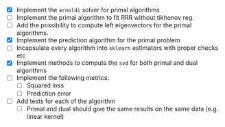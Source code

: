 - [x] Implement the `arnoldi` solver for primal algorithms
- [ ] Implement the primal algorithm to fit RRR without tikhonov reg.
- [ ] Add the possibility to compute left eigenvectors for the primal algorithms.
- [x] Implement the prediction algorithm for the primal problem
- [ ] Incapsulate every algorithm into `sklearn` estimators with proper checks etc
- [x] Implement methods to compute the `svd` for both primal and dual algorithms
- [ ] Implement the following metrics:
    - [ ] Squared loss
    - [ ] Prediction error
- [ ] Add tests for each of the algorithm
    - [ ] Primal and dual should give the same results on the same data (e.g. linear kernel)